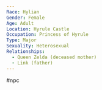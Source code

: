 ```yaml
---
Race: Hylian
Gender: Female
Age: Adult
Location: Hyrule Castle
Occupation: Princess of Hyrule
Type: Major
Sexuality: Heterosexual
Relationships:
  - Queen Zelda (deceased mother)
  - Link (father)
---
```

 #npc 

